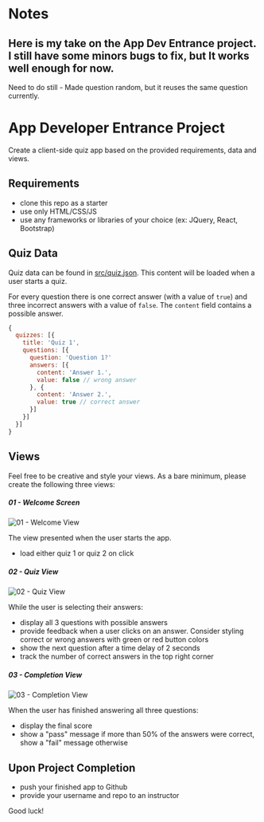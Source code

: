 
# Notes
Here is my take on the App Dev Entrance project. 
I still have some minors bugs to fix, but It works well enough for now.
-
Need to do still - Made question random, but it reuses the same question currently.

# App Developer Entrance Project

Create a client-side quiz app based on the provided requirements, data and views.


## Requirements

- clone this repo as a starter
- use only HTML/CSS/JS
- use any frameworks or libraries of your choice (ex: JQuery, React, Bootstrap)

## Quiz Data

Quiz data can be found in [src/quiz.json](./src/quiz.json). This content will be loaded when a user starts a quiz.

For every question there is one correct answer (with a value of `true`) and three incorrect answers with a value of `false`. The `content` field contains a possible answer.

```js
{
  quizzes: [{
    title: 'Quiz 1',
    questions: [{
      question: 'Question 1?'
      answers: [{
        content: 'Answer 1.',
        value: false // wrong answer
      }, {
        content: 'Answer 2.',
        value: true // correct answer
      }]
    }]
  }]
}
```

## Views

Feel free to be creative and style your views. As a bare minimum, please create the following three views:

##### 01 - Welcome Screen

![01 - Welcome View](https://user-images.githubusercontent.com/49625943/72225906-9fe4b880-353f-11ea-8871-007d19e9a844.png)

The view presented when the user starts the app.

- load either quiz 1 or quiz 2 on click

##### 02 - Quiz View

![02 - Quiz View](https://user-images.githubusercontent.com/49625943/72225922-c571c200-353f-11ea-93f6-6a401fc78a87.png)

While the user is selecting their answers:

- display all 3 questions with possible answers
- provide feedback when a user clicks on an answer. Consider styling correct or wrong answers with green or red button colors
- show the next question after a time delay of 2 seconds
- track the number of correct answers in the top right corner

##### 03 - Completion View

![03 - Completion View](https://user-images.githubusercontent.com/49625943/72225924-cefb2a00-353f-11ea-97ce-650b02c7f7f4.png)

When the user has finished answering all three questions:

- display the final score
- show a "pass" message if more than 50% of the answers were correct, show a "fail" message otherwise

## Upon Project Completion

- push your finished app to Github
- provide your username and repo to an instructor

Good luck!